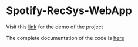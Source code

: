 # Spotify-RecSys-WebApp
 
Visit this [link](https://share.streamlit.io/prasadshreyas/spotify-recsys-webapp/main/main.py) for the demo of the project

The complete documentation of the code is [here](https://shreyasprasad.com/paper/2022/06/01/Spotify-Recommendations-Using-Embarrassingly-Shallow-Autoencoders-for-Sparse-Data.html)
